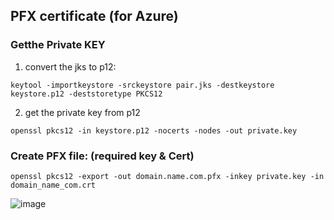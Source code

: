 

## PFX certificate (for Azure)

### Getthe Private KEY

1. convert the jks to p12:
```shell
keytool -importkeystore -srckeystore pair.jks -destkeystore keystore.p12 -deststoretype PKCS12
```
2. get the private key from p12
```shell
openssl pkcs12 -in keystore.p12 -nocerts -nodes -out private.key
```

### Create PFX file: (required key & Cert)
```
openssl pkcs12 -export -out domain.name.com.pfx -inkey private.key -in domain_name_com.crt
```

![image](https://user-images.githubusercontent.com/9446035/184226126-dec3e9a6-589b-479a-af24-07177ae012d2.png)
